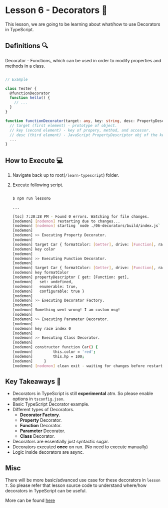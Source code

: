 # Lesson 6 - Decorators 🧁

This lesson, we are going to be learning about what/how to use Decorators in TypeScript.

## Definitions 🔍

Decorator - Functions, which can be used in order to modify properties and methods in a class.

```typescript

// Example

class Tester {
  @functionDecorator
  function hello() {
    // ...
  }
}

function functionDecorator(target: any, key: string, desc: PropertyDescriptor) {
  // target (first element) - prototype of object.
  // key (second element) - key of propery, method, and accessor.
  // desc (third element) - JavaScript PropertyDescriptor obj of the key.
  ...
}

```

## How to Execute 💻

1. Navigate back up to root(`/learn-typescript`) folder.

2. Execute following script.

    ```bash

    $ npm run lesson6

    ...

    [tsc] 7:30:28 PM - Found 0 errors. Watching for file changes.
    [nodemon] [nodemon] restarting due to changes...
    [nodemon] [nodemon] starting `node ./06-decorators/build/index.js`
    [nodemon]
    [nodemon] >> Executing Property Decorator.
    [nodemon]
    [nodemon] target Car { formatColor: [Getter], drive: [Function], race: [Function] }
    [nodemon] key color
    [nodemon]
    [nodemon] >> Executing Function Decorator.
    [nodemon]
    [nodemon] target Car { formatColor: [Getter], drive: [Function], race: [Function] }
    [nodemon] key formatColor
    [nodemon] propertyDescriptor { get: [Function: get],
    [nodemon]   set: undefined,
    [nodemon]   enumerable: true,
    [nodemon]   configurable: true }
    [nodemon]
    [nodemon] >> Executing Decorator Factory.
    [nodemon]
    [nodemon] Something went wrong! I am custom msg!
    [nodemon]
    [nodemon] >> Executing Parameter Decorator.
    [nodemon]
    [nodemon] key race index 0
    [nodemon]
    [nodemon] >> Executing Class Decorator.
    [nodemon]
    [nodemon] constructor function Car() {
    [nodemon]         this.color = 'red';
    [nodemon]         this.hp = 100;
    [nodemon]     }
    [nodemon] [nodemon] clean exit - waiting for changes before restart
    ```

## Key Takeaways 🎯

- Decorators in TypeScript is still **experimental** atm. So please enable options in `tsconfig.json`.
- Basic TypeScript Decorator example.
- Different types of Decorators.
  - **Decorator Factory**.
  - **Property** Decorator.
  - **Function** Decorator.
  - **Parameter** Decorator.
  - **Class** Decorator.
- Decorators are essentially just syntactic sugar.
- Decorators executed **once** on run. (No need to execute manually)
- Logic inside decorators are async.

## Misc

There will be more basic/advanced use case for these decorators in `lesson 7`.
So please refer that lesson source code to understand where/how decorators in TypeScript can be useful.

More can be found [here](https://www.typescriptlang.org/docs/handbook/decorators.html)
